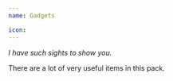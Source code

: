 ```yaml
---
name: Gadgets

icon: 
---
```




*I have such sights to show you.*

There are a lot of very useful items in this pack.